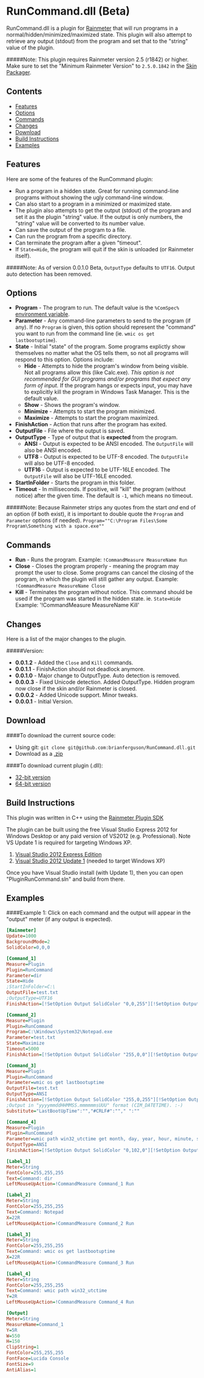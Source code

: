 RunCommand.dll (Beta)
=============

RunCommand.dll is a plugin for [Rainmeter](http://www.rainmeter.net) that will run programs in a normal/hidden/minimized/maximized state. This plugin will also attempt to retrieve any output (stdout) from the program and set that to the "string" value of the plugin.

#####Note:
This plugin requires Rainmeter version 2.5 (r1842) or higher. Make sure to set the "Minimum Rainmeter Version" to `2.5.0.1842` in the [Skin Packager](http://docs.rainmeter.net/manual/publishing-skins).


Contents
-

* [Features](#features)
* [Options](#options)
* [Commands](#commands)
* [Changes](#changes)
* [Download](#download)
* [Build Instructions](#build-instructions)
* [Examples](#examples)


Features
-
Here are some of the features of the RunCommand plugin:

* Run a program in a hidden state. Great for running command-line programs without showing the ugly command-line window.
* Can also start to a program in a minimized or maximized state.
* The plugin also attempts to get the output (stdout) of the program and set it as the plugin "string" value. If the output is only numbers, the "string" value will be converted to its number value.
* Can save the output of the program to a file.
* Can run the program from a specific directory.
* Can terminate the program after a given "timeout".
* If `State=Hide`, the program will quit if the skin is unloaded (or Rainmeter itself).

#####Note:
As of version 0.0.1.0 Beta, `OutputType` defaults to `UTF16`. Output auto detection has been removed.


Options
-

* **Program** - The program to run. The default value is the `%ComSpec%` [environment variable](http://en.wikipedia.org/wiki/ComSpec).
* **Parameter** - Any command-line parameters to send to the program (if any). If no `Program` is given, this option should represent the "command" you want to run from the command line (ie. `wmic os get lastbootuptime`).
* **State** - Initial "state" of the program. Some programs explictly show themselves no matter what the OS tells them, so not all programs will respond to this option. Options include:
  * **Hide** - Attempts to hide the program's window from being visible. Not all programs allow this (like Calc.exe). *This option is not recommended for GUI programs and/or programs that expect any form of input.* If the program hangs or expects input, you may have to explicitly kill the program in Windows Task Manager. This is the default value.
  * **Show** - Shows the program's window.
  * **Minimize** - Attempts to start the program minimized.
  * **Maximize** - Attempts to start the program maximized.
* **FinishAction** - Action that runs after the program has exited.
* **OutputFile** - File where the output is saved.
* **OutputType** - Type of output that is **expected** from the program.
  * **ANSI** - Output is expected to be ANSI encoded. The `OutputFile` will also be ANSI encoded.
  * **UTF8** - Output is expected to be UTF-8 encoded. The `OutputFile` will also be UTF-8 encoded.
  * **UTF16** - Output is expected to be UTF-16LE encoded. The `OutputFile` will also be UTF-16LE encoded.
* **StartInFolder** - Starts the program in this folder.
* **Timeout** - In milliseconds. If positive, will "kill" the program (without notice) after the given time. The default is `-1`, which means no timeout.

#####Note:
Because Rainmeter strips any quotes from the start *and* end of an option (if both exist), it is important to double quote the `Program` and `Parameter` options (if needed).  `Program=""C:\Program Files\Some Program\Something with a space.exe""`

Commands
-

* **Run** - Runs the program. Example: `!CommandMeasure MeasureName Run`
* **Close** - Closes the program properly - meaning the program may prompt the user to close. Some programs can cancel the closing of the program, in which the plugin will still gather any output. Example: `!CommandMeasure MeasureName Close`
* **Kill** - Terminates the program without notice. This command should be used if the program was started in the hidden state. ie. `State=Hide`  Example: '!CommandMeasure MeasureName Kill'

Changes
-
Here is a list of the major changes to the plugin.

#####Version:
* **0.0.1.2** - Added the `Close` and `Kill` commands.
* **0.0.1.1** - FinishAction should not deadlock anymore.
* **0.0.1.0** - Major change to OutputType. Auto detection is removed.
* **0.0.0.3** - Fixed Unicode detection. Added OutputType. Hidden program now close if the skin and/or Rainmeter is closed.
* **0.0.0.2** - Added Unicode support. Minor tweaks.
* **0.0.0.1** - Initial Version.

Download
-
####To download the current source code:

* Using git: `git clone git@github.com:brianferguson/RunCommand.dll.git`
* Download as a [.zip](https://github.com/brianferguson/RunCommand.dll/zipball/master)

####To download current plugin (.dll):

* [32-bit version](https://github.com/brianferguson/RunCommand.dll/blob/master/PluginRunCommand/x32/Release/RunCommand.dll?raw=true)
* [64-bit version](https://github.com/brianferguson/RunCommand.dll/blob/master/PluginRunCommand/x64/Release/RunCommand.dll?raw=true)


Build Instructions
-
This plugin was written in C++ using the [Rainmeter Plugin SDK](https://github.com/rainmeter/rainmeter-plugin-sdk)

The plugin can be built using the free Visual Studio Express 2012 for Windows Desktop
or any paid version of VS2012 (e.g. Professional). Note VS Update 1 is required for targeting Windows XP.

1. [Visual Studio 2012 Express Edition](http://microsoft.com/visualstudio/eng/products/visual-studio-express-for-windows-desktop)
2. [Visual Studio 2012 Update 1](http://microsoft.com/visualstudio/eng/downloads#d-visual-studio-2012-update) (needed to target Windows XP)

Once you have Visual Studio install (with Update 1), then you can open "PluginRunCommand.sln" and build from there.


Examples
-

####Example 1:
Click on each command and the output will appear in the "output" meter (if any output is expected).

```ini
[Rainmeter]
Update=1000
BackgroundMode=2
SolidColor=0,0,0

[Command_1]
Measure=Plugin
Plugin=RunCommand
Parameter=dir
State=Hide
;StartInFolder=C:\
OutputFile=test.txt
;OutputType=UTF16
FinishAction=[!SetOption Output SolidColor "0,0,255"][!SetOption Output MeasureName Command_1][!UpdateMeter Output][!Redraw]

[Command_2]
Measure=Plugin
Plugin=RunCommand
Program=C:\Windows\System32\Notepad.exe
Parameter=test.txt
State=Maximize
Timeout=5000
FinishAction=[!SetOption Output SolidColor "255,0,0"][!SetOption Output MeasureName Command_2][!UpdateMeter Output][!Redraw]

[Command_3]
Measure=Plugin
Plugin=RunCommand
Parameter=wmic os get lastbootuptime
OutputFile=test.txt
OutputType=ANSI
FinishAction=[!SetOption Output SolidColor "255,0,255"][!SetOption Output MeasureName Command_3][!UpdateMeter Output][!Redraw]
;Output in "yyyymmddHHMMSS.mmmmmmsUUU" format (CIM_DATETIME). :-)
Substitute="LastBootUpTime":"","#CRLF#":""," ":""

[Command_4]
Measure=Plugin
Plugin=RunCommand
Parameter=wmic path win32_utctime get month, day, year, hour, minute, second, dayofweek, quarter, weekinmonth
OutputType=ANSI
FinishAction=[!SetOption Output SolidColor "0,102,0"][!SetOption Output MeasureName Command_4][!UpdateMeter Output][!Redraw]

[Label_1]
Meter=String
FontColor=255,255,255
Text=Command: dir
LeftMouseUpAction=!CommandMeasure Command_1 Run

[Label_2]
Meter=String
FontColor=255,255,255
Text=Command: Notepad
X=22R
LeftMouseUpAction=!CommandMeasure Command_2 Run

[Label_3]
Meter=String
FontColor=255,255,255
Text=Command: wmic os get lastbootuptime
X=22R
LeftMouseUpAction=!CommandMeasure Command_3 Run

[Label_4]
Meter=String
FontColor=255,255,255
Text=Command: wmic path win32_utctime
Y=2R
LeftMouseUpAction=!CommandMeasure Command_4 Run

[Output]
Meter=String
MeasureName=Command_1
Y=5R
W=550
H=150
ClipString=1
FontColor=255,255,255
FontFace=Lucida Console
FontSize=9
AntiAlias=1
```
